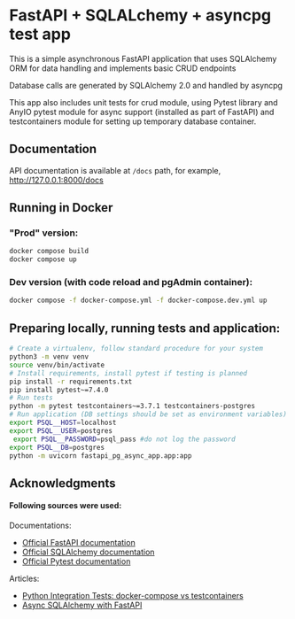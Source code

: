 # FastAPI + SQLALchemy + asyncpg test app

This is a simple asynchronous FastAPI application that uses SQLAlchemy ORM for data handling
and implements basic CRUD endpoints

Database calls are generated by SQLAlchemy 2.0 and handled by asyncpg

This app also includes unit tests for crud module, using Pytest library and AnyIO pytest module for async support
(installed as part of FastAPI) and testcontainers module for setting up temporary database container.

## Documentation
API documentation is available at `/docs` path, for example, http://127.0.0.1:8000/docs

## Running in Docker
### "Prod" version:
```bash
docker compose build
docker compose up
```
### Dev version (with code reload and pgAdmin container):
```bash
docker compose -f docker-compose.yml -f docker-compose.dev.yml up
```

## Preparing locally, running tests and application:
```bash
# Create a virtualenv, follow standard procedure for your system
python3 -m venv venv
source venv/bin/activate
# Install requirements, install pytest if testing is planned
pip install -r requirements.txt
pip install pytest~=7.4.0
# Run tests
python -m pytest testcontainers~=3.7.1 testcontainers-postgres
# Run application (DB settings should be set as environment variables)
export PSQL__HOST=localhost
export PSQL__USER=postgres
 export PSQL__PASSWORD=psql_pass #do not log the password
export PSQL__DB=postgres
python -m uvicorn fastapi_pg_async_app.app:app
```


## Acknowledgments

#### Following sources were used:
Documentations:
- [Official FastAPI documentation](https://fastapi.tiangolo.com/)
- [Official SQLAlchemy documentation](https://docs.sqlalchemy.org/en/20/)
- [Official Pytest documentation](https://docs.pytest.org/en/7.1.x)

Articles:
- [Python Integration Tests: docker-compose vs testcontainers](https://medium.com/codex/python-integration-tests-docker-compose-vs-testcontainers-94986d7547ce)
- [Async SQLAlchemy with FastAPI](https://stribny.name/blog/fastapi-asyncalchemy/)